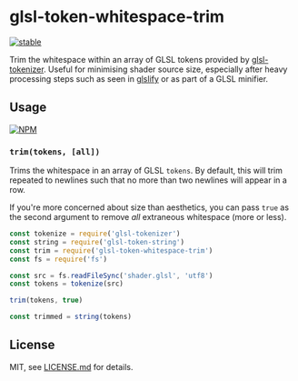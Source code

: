 # glsl-token-whitespace-trim

[![stable](http://badges.github.io/stability-badges/dist/stable.svg)](http://github.com/badges/stability-badges)

Trim the whitespace within an array of GLSL tokens provided by [glsl-tokenizer](https://github.com/stackgl/glsl-tokenizer). Useful for minimising shader source size, especially after heavy processing steps such as seen in [glslify](http://github.com/stackgl/glslify) or as part of a GLSL minifier.

## Usage

[![NPM](https://nodei.co/npm/glsl-token-whitespace-trim.png)](https://www.npmjs.com/package/glsl-token-whitespace-trim)

### `trim(tokens, [all])`

Trims the whitespace in an array of GLSL `tokens`. By default, this will trim repeated to newlines such that no more than two newlines will appear in a row.

If you're more concerned about size than aesthetics, you can pass `true` as the second argument to remove *all* extraneous whitespace (more or less).

``` javascript
const tokenize = require('glsl-tokenizer')
const string = require('glsl-token-string')
const trim = require('glsl-token-whitespace-trim')
const fs = require('fs')

const src = fs.readFileSync('shader.glsl', 'utf8')
const tokens = tokenize(src)

trim(tokens, true)

const trimmed = string(tokens)
```

## License

MIT, see [LICENSE.md](http://github.com/hughsk/glsl-token-whitespace-trim/blob/master/LICENSE.md) for details.
